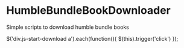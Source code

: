 # HumbleBundleBookDownloader
Simple scripts to download humble bundle books


$('div.js-start-download a').each(function(){ $(this).trigger('click') });
